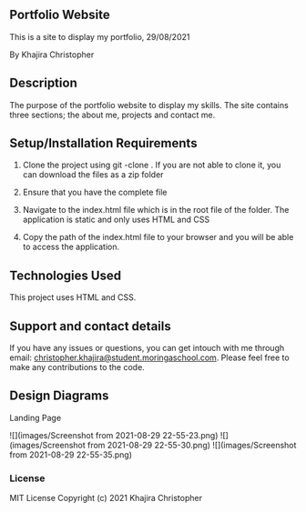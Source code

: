## Portfolio Website

This is a site to display my portfolio, 29/08/2021

By Khajira Christopher

## Description

The purpose of the portfolio website to display my skills. The site contains three sections; the about me, projects and contact me. 



## Setup/Installation Requirements
1. Clone the project using git -clone . If you are not able to clone it, you can download the files as a zip folder

2. Ensure that you have the complete file

3. Navigate to the index.html file which is in the root file of the folder. The application is static and only uses HTML and CSS 

4. Copy the path of the index.html file to your browser and you will be able to access the application.

## Technologies Used
This project uses HTML and CSS.
## Support and contact details
If you have any issues or questions, you can get intouch with me through email: christopher.khajira@student.moringaschool.com. Please feel free to make any contributions to the code.

## Design Diagrams
Landing Page

![](images/Screenshot from 2021-08-29 22-55-23.png)
![](images/Screenshot from 2021-08-29 22-55-30.png)
![](images/Screenshot from 2021-08-29 22-55-35.png)

### License
MIT License
Copyright (c) 2021 Khajira Christopher
